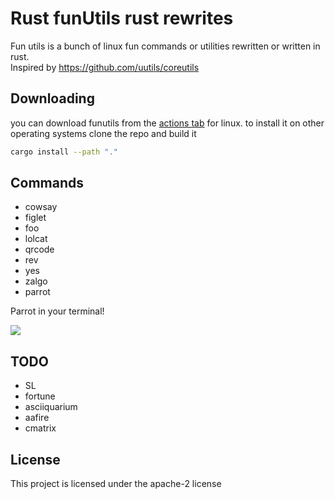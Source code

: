 # Rust funUtils rust rewrites

Fun utils is a bunch of linux fun commands or utilities rewritten or written in rust.  
Inspired by https://github.com/uutils/coreutils

## Downloading

you can download funutils from the [actions tab](https://github.com/Tricked-dev/funutils/actions) for linux.
to install it on other operating systems clone the repo and build it

```sh
cargo install --path "."
```

## Commands

- cowsay
- figlet
- foo
- lolcat
- qrcode
- rev
- yes
- zalgo
- parrot

Parrot in your terminal!

![](media/PARROT.gif)

## TODO

- SL
- fortune
- asciiquarium
- aafire
- cmatrix

## License

This project is licensed under the apache-2 license
